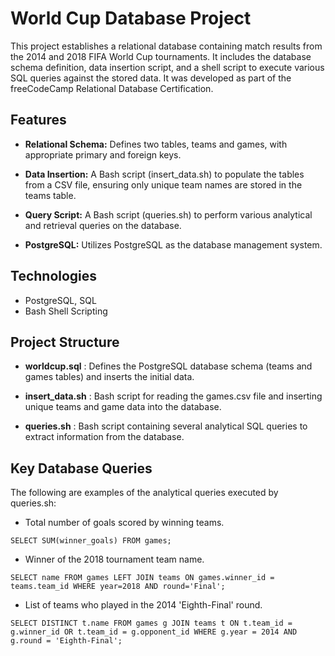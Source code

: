 # World Cup Database Project

This project establishes a relational database containing match results from the 2014 and 2018 FIFA World Cup tournaments. It includes the database schema definition, data insertion script, and a shell script to execute various SQL queries against the stored data. It was developed as part of the freeCodeCamp Relational Database Certification.

## Features

- **Relational Schema:** Defines two tables, teams and games, with appropriate primary and foreign keys.

- **Data Insertion:** A Bash script (insert_data.sh) to populate the tables from a CSV file, ensuring only unique team names are stored in the teams table.

- **Query Script:** A Bash script (queries.sh) to perform various analytical and retrieval queries on the database.

- **PostgreSQL:** Utilizes PostgreSQL as the database management system.

## Technologies

- PostgreSQL, SQL
- Bash Shell Scripting

## Project Structure

- **worldcup.sql** : Defines the PostgreSQL database schema (teams and games tables) and inserts the initial data.

- **insert_data.sh** : Bash script for reading the games.csv file and inserting unique teams and game data into the database.

- **queries.sh** : Bash script containing several analytical SQL queries to extract information from the database.

## Key Database Queries

The following are examples of the analytical queries executed by queries.sh:

- Total number of goals scored by winning teams.
```
SELECT SUM(winner_goals) FROM games;
```

- Winner of the 2018 tournament team name.
```
SELECT name FROM games LEFT JOIN teams ON games.winner_id = teams.team_id WHERE year=2018 AND round='Final';
```

- List of teams who played in the 2014 'Eighth-Final' round.
```
SELECT DISTINCT t.name FROM games g JOIN teams t ON t.team_id = g.winner_id OR t.team_id = g.opponent_id WHERE g.year = 2014 AND g.round = 'Eighth-Final';
```